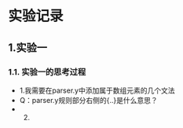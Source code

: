 # 实验记录
## 1.实验一
### 1.1. 实验一的思考过程
* 1.我需要在parser.y中添加属于数组元素的几个文法  
* Q：parser.y规则部分右侧的{..}是什么意思？
* 2.